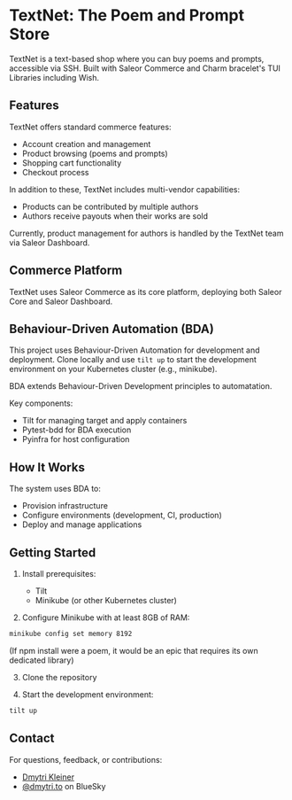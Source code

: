 # TextNet: The Poem and Prompt Store

TextNet is a text-based shop where you can buy poems and prompts, accessible
via SSH. Built with Saleor Commerce and Charm bracelet's TUI Libraries
including Wish.

## Features

TextNet offers standard commerce features:
- Account creation and management
- Product browsing (poems and prompts)
- Shopping cart functionality
- Checkout process

In addition to these, TextNet includes multi-vendor capabilities:
- Products can be contributed by multiple authors
- Authors receive payouts when their works are sold

Currently, product management for authors is handled by the TextNet team via
Saleor Dashboard.

## Commerce Platform

TextNet uses Saleor Commerce as its core platform, deploying both Saleor Core
and Saleor Dashboard.

## Behaviour-Driven Automation (BDA)

This project uses Behaviour-Driven Automation for development and deployment.
Clone locally and use `tilt up` to start the development environment on your
Kubernetes cluster (e.g., minikube).

BDA extends Behaviour-Driven Development principles to automatation.

Key components:
- Tilt for managing target and apply containers
- Pytest-bdd for BDA execution
- Pyinfra for host configuration

## How It Works

The system uses BDA to:
- Provision infrastructure
- Configure environments (development, CI, production)
- Deploy and manage applications

## Getting Started

1. Install prerequisites:
   - Tilt
   - Minikube (or other Kubernetes cluster)

2. Configure Minikube with at least 8GB of RAM:
```bash
minikube config set memory 8192
```
   (If npm install were a poem, it would be an epic that requires its own dedicated library)

3. Clone the repository

4. Start the development environment:
```bash
tilt up
```

## Contact

For questions, feedback, or contributions:
- [Dmytri Kleiner](mailto:dev@dmytri.to)
- [@dmytri.to](https://bluesky.social/@dmytri.to) on BlueSky
